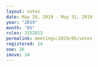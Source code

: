 ```yaml
---
layout: votes
date: May 28, 2019 - May 31, 2019
year: "2019"
month: "05"
rules: 3152013
permalink: meetings/2019/05/votes
registered: 24
ooe: 26
imove: 24
---
```



